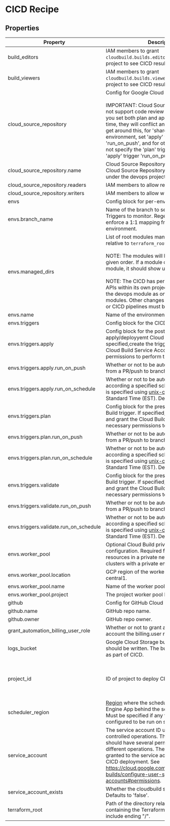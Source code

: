 # CICD Recipe

<!-- These files are auto generated -->

## Properties

| Property | Description | Type | Required | Default | Pattern |
| -------- | ----------- | ---- | -------- | ------- | ------- |
| build_editors | IAM members to grant `cloudbuild.builds.editor` role in the devops project to see CICD results. | array(string) | false | - | - |
| build_viewers | IAM members to grant `cloudbuild.builds.viewer` role in the devops project to see CICD results. | array(string) | false | - | - |
| cloud_source_repository | Config for Google Cloud Source Repository.<br><br>IMPORTANT: Cloud Source Repositories does not support code review or presubmit runs. If you set both plan and apply to run at the same time, they will conflict and may error out. To get around this, for 'shared' and 'prod' environment, set 'apply' trigger to not 'run_on_push', and for other environments, do not specify the 'plan' trigger block and let 'apply' trigger 'run_on_push'. | object | false | - | - |
| cloud_source_repository.name | Cloud Source Repository repo name. The Cloud Source Repository should be hosted under the devops project. | string | true | - | - |
| cloud_source_repository.readers | IAM members to allow reading the repo. | array(string) | false | - | - |
| cloud_source_repository.writers | IAM members to allow writing to the repo. | array(string) | false | - | - |
| envs | Config block for per-environment resources. | array(object) | true | - | - |
| envs.branch_name | Name of the branch to set the Cloud Build Triggers to monitor. Regex is not supported to enforce a 1:1 mapping from a branch to a GCP environment. | string | true | - | - |
| envs.managed_dirs | List of root modules managed by the CICD relative to `terraform_root`.<br><br>NOTE: The modules will be deployed in the given order. If a module depends on another module, it should show up after it in this list.<br><br>NOTE: The CICD has permission to update APIs within its own project. Thus, you can list the devops module as one of the managed modules. Other changes to the devops project or CICD pipelines must be deployed manually. | array(string) | false | - | - |
| envs.name | Name of the environment. | string | true | - | - |
| envs.triggers | Config block for the CICD Cloud Build triggers. | object | true | - | - |
| envs.triggers.apply | Config block for the postsubmit apply/deployyemt Cloud Build trigger. If specified,create the trigger and grant the Cloud Build Service Account necessary permissions to perform the build. | object | false | - | - |
| envs.triggers.apply.run_on_push | Whether or not to be automatically triggered from a PR/push to branch. Default to true. | boolean | false | - | - |
| envs.triggers.apply.run_on_schedule | Whether or not to be automatically triggered according a specified schedule. The schedule is specified using [unix-cron format](https://cloud.google.com/scheduler/docs/configuring/cron-job-schedules#defining_the_job_schedule) at Eastern Standard Time (EST). Default to none. | string | false | - | - |
| envs.triggers.plan | Config block for the presubmit plan Cloud Build trigger. If specified, create the trigger and grant the Cloud Build Service Account necessary permissions to perform the build. | object | false | - | - |
| envs.triggers.plan.run_on_push | Whether or not to be automatically triggered from a PR/push to branch. Default to true. | boolean | false | - | - |
| envs.triggers.plan.run_on_schedule | Whether or not to be automatically triggered according a specified schedule. The schedule is specified using [unix-cron format](https://cloud.google.com/scheduler/docs/configuring/cron-job-schedules#defining_the_job_schedule) at Eastern Standard Time (EST). Default to none. | string | false | - | - |
| envs.triggers.validate | Config block for the presubmit validation Cloud Build trigger. If specified, create the trigger and grant the Cloud Build Service Account necessary permissions to perform the build. | object | false | - | - |
| envs.triggers.validate.run_on_push | Whether or not to be automatically triggered from a PR/push to branch. Default to true. | boolean | false | - | - |
| envs.triggers.validate.run_on_schedule | Whether or not to be automatically triggered according a specified schedule. The schedule is specified using [unix-cron format](https://cloud.google.com/scheduler/docs/configuring/cron-job-schedules#defining_the_job_schedule) at Eastern Standard Time (EST). Default to none. | string | false | - | - |
| envs.worker_pool | Optional Cloud Build private worker pool configuration. Required for CICD to access resources in a private network, e.g. GKE clusters with a private endpoint. | object | false | - | - |
| envs.worker_pool.location | GCP region of the worker pool. Example: us-central1. | string | true | - | - |
| envs.worker_pool.name | Name of the worker pool. | string | true | - | - |
| envs.worker_pool.project | The project worker pool belongs. | string | true | - | - |
| github | Config for GitHub Cloud Build triggers. | object | false | - | - |
| github.name | GitHub repo name. | string | false | - | - |
| github.owner | GitHub repo owner. | string | false | - | - |
| grant_automation_billing_user_role | Whether or not to grant automation service account the billing.user role. Default to true. | boolean | false | - | - |
| logs_bucket | Google Cloud Storage bucket name where logs should be written. The bucket will be created as part of CICD. | string | true | - | - |
| project_id | ID of project to deploy CICD in. | string | false | - | ^[a-z][a-z0-9\-]{4,28}[a-z0-9]$ |
| scheduler_region | [Region](https://cloud.google.com/appengine/docs/locations) where the scheduler job (or the App Engine App behind the sceneces) resides. Must be specified if any triggers are configured to be run on schedule. | string | true | - | - |
| service_account | The service account ID used for all user-controlled operations. This service account should have several permissions to perform different operations. These permissions will be granted to the service account as part of the CICD deployment. See <https://cloud.google.com/build/docs/securing-builds/configure-user-specified-service-accounts#permissions>. | string | true | - | - |
| service_account_exists | Whether the cloudbuild service_account exists. Defaults to 'false'. | boolean | false | - | - |
| terraform_root | Path of the directory relative to the repo root containing the Terraform configs. Do not include ending "/". | string | true | - | - |
